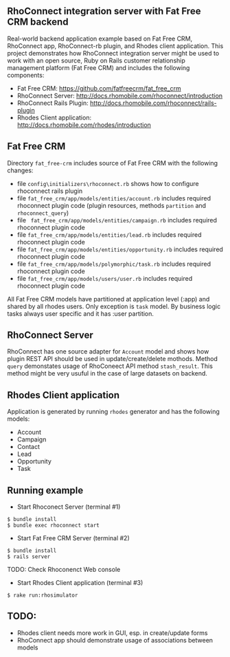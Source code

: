 RhoConnect integration server with Fat Free CRM backend
-------------------------------------------------------------
Real-world backend application example based on Fat Free CRM, RhoConnect app, RhoConnect-rb plugin, and Rhodes client application.
This project demonstrates how RhoConnect integration server might be used to work with an open source, Ruby on Rails customer relationship management platform (Fat Free CRM) and includes the following components:

* Fat Free CRM: <https://github.com/fatfreecrm/fat_free_crm>
* RhoConnect Server: <http://docs.rhomobile.com/rhoconnect/introduction>
* RhoConnect Rails Plugin: <http://docs.rhomobile.com/rhoconnect/rails-plugin>
* Rhodes Client application: <http://docs.rhomobile.com/rhodes/introduction>

Fat Free CRM
-------------------------------------------------------------
Directory `fat_free-crm` includes source of Fat Free CRM with the following changes:

* file `config\initializers\rhoconnect.rb` shows how to configure rhoconnect rails plugin 
* file `fat_free_crm/app/models/entities/account.rb` includes required rhoconnect plugin code (plugin resources, methods `partition` and `rhoconnect_query`)
* file ` fat_free_crm/app/models/entities/campaign.rb` includes required rhoconnect plugin code
* file `fat_free_crm/app/models/entities/lead.rb` includes required rhoconnect plugin code
* file `fat_free_crm/app/models/entities/opportunity.rb` includes required rhoconnect plugin code
* file `fat_free_crm/app/models/polymorphic/task.rb` includes required rhoconnect plugin code
* file `fat_free_crm/app/models/users/user.rb` includes required rhoconnect plugin code

All Fat Free CRM models have partitioned at application level (:app) and shared by all rhodes users. Only exception is `task` model. By business logic tasks always user specific and it  has :user partition.


RhoConnect Server
-------------------------------------------------------------

RhoConnect has one source adapter for `Account` model and shows how plugin REST API should be used in update/create/delete mothods.
Method `query` demonstates usage of RhoConeect API method `stash_result`. This method might be very usuful in the case of 
large datasets on backend.

Rhodes Client application
-------------------------------------------------------------
Application is generated by running `rhodes` generator and has the following models:   

* Account
* Campaign
* Contact
* Lead
* Opportunity
* Task

Running example
-------------------------------------------------------------

* Start Rhoconect Server (terminal #1)

```
$ bundle install
$ bundle exec rhoconnect start 
```

* Start Fat Free CRM Server (terminal #2)

```
$ bundle install
$ rails server
```

TODO: Check Rhoconenct Web console

* Start Rhodes Client application (terminal #3)

```
$ rake run:rhosimulator
```

TODO:
-------------------------------------------------------------
* Rhodes client needs more work in GUI, esp. in create/update forms
* RhoConnect app should demonstrate usage of associations between models

